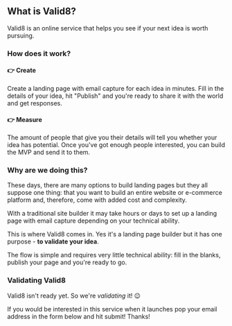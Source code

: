 ## What is Valid8?

Valid8 is an online service that helps you see if your next idea is worth pursuing.

### How does it work?

#### 👉 Create

Create a landing page with email capture for each idea in minutes. Fill in the details of your idea, hit "Publish" and you're ready to share it with the world and get responses.

#### 👉 Measure
The amount of people that give you their details will tell you whether your idea has potential. Once you've got enough people interested, you can build the MVP and send it to them.

### Why are we doing this?

These days, there are many options to build landing pages but they all suppose one thing: that you want to build an entire website or e-commerce platform and, therefore, come with added cost and complexity.

With a traditional site builder it may take hours or days to set up a landing page with email capture depending on your technical ability.

This is where Valid8 comes in. Yes it's a landing page builder but it has one purpose - **to validate your idea**.

The flow is simple and requires very little technical ability: fill in the blanks, publish your page and you're ready to go.

### Validating Valid8

Valid8 isn't ready yet. So we're *validating* it! 😉

If you would be interested in this service when it launches pop your email address in the form below and hit submit! Thanks!

<div data-tf-live="01HT8MEMBW5YGCYGFV8A7M8MM8"></div><script src="//embed.typeform.com/next/embed.js"></script>
